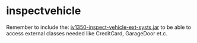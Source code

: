 # inspectvehicle

Remember to include the: [iv1350-inspect-vehicle-ext-systs.jar](https://gits-15.sys.kth.se/andpet52/inspectvehicle/blob/master/iv1350-inspect-vehicle-ext-systs.jar) to be able to access external classes needed like CreditCard, GarageDoor et.c.
